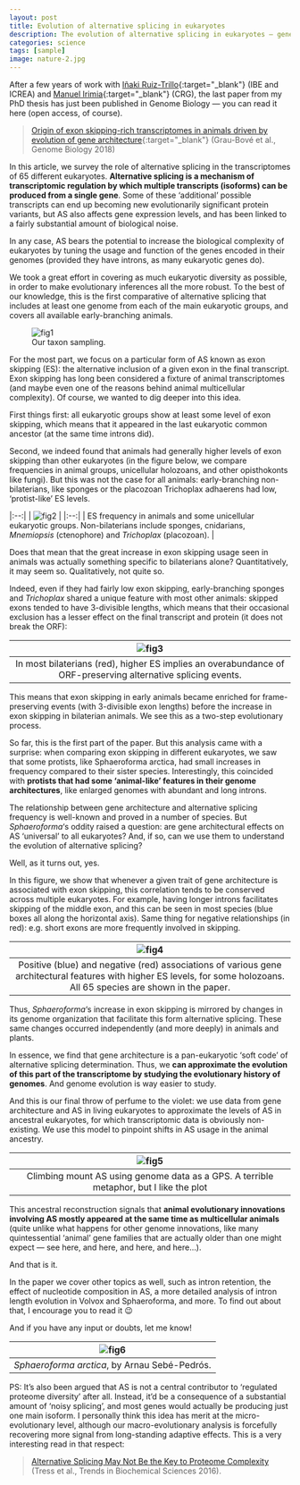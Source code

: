 ```yaml
---
layout: post
title: Evolution of alternative splicing in eukaryotes
description: The evolution of alternative splicing in eukaryotes – gene architectural change foreshadows regulatory evolution
categories: science
tags: [sample]
image: nature-2.jpg
---
```


After a few years of work with [Iñaki Ruiz-Trillo](http://multicellgenome.com/){:target="_blank"} (IBE and ICREA) and [Manuel Irimia](https://www.crg.eu/en/group-members/manuel-irimia){:target="_blank"} (CRG), the last paper from my PhD thesis has just been published in Genome Biology — you can read it here (open access, of course).

> [Origin of exon skipping-rich transcriptomes in animals driven by evolution of gene architecture](https://genomebiology.biomedcentral.com/articles/10.1186/s13059-018-1499-9){:target="_blank"} (Grau-Bové et al., Genome Biology 2018)

In this article, we survey the role of alternative splicing in the transcriptomes of 65 different eukaryotes. **Alternative splicing is a mechanism of transcriptomic regulation by which multiple transcripts (isoforms) can be produced from a single gene**. Some of these ‘additional’ possible transcripts can end up becoming new evolutionarily significant protein variants, but AS also affects gene expression levels, and has been linked to a fairly substantial amount of biological noise.

In any case, AS bears the potential to increase the biological complexity of eukaryotes by tuning the usage and function of the genes encoded in their genomes (provided they have introns, as many eukaryotic genes do).

We took a great effort in covering as much eukaryotic diversity as possible, in order to make evolutionary inferences all the more robust. To the best of our knowledge, this is the first comparative of alternative splicing that includes at least one genome from each of the main eukaryotic groups, and covers all available early-branching animals.

<figure>
<img align="centre" src="../assets/img/as_fig1_introduction2.png" alt="fig1"/>
<figcaption>Our taxon sampling.</figcaption>
</figure>

For the most part, we focus on a particular form of AS known as exon skipping (ES): the alternative inclusion of a given exon in the final transcript. Exon skipping has long been considered a fixture of animal transcriptomes (and maybe even one of the reasons behind animal multicellular complexity). Of course, we wanted to dig deeper into this idea.

First things first: all eukaryotic groups show at least some level of exon skipping, which means that it appeared in the last eukaryotic common ancestor (at the same time introns did).

Second, we indeed found that animals had generally higher levels of exon skipping than other eukaryotes (in the figure below, we compare frequencies in animal groups, unicellular holozoans, and other opisthokonts like fungi). But this was not the case for all animals: early-branching non-bilaterians, like sponges or the placozoan Trichoplax adhaerens had low, ‘protist-like’ ES levels.

|:--:|
| ![fig2](../assets/img/as_fig2.png) |
|:--:|
| ES frequency in animals and some unicellular eukaryotic groups. Non-bilaterians include sponges, cnidarians, *Mnemiopsis* (ctenophore) and *Trichoplax* (placozoan). |

Does that mean that the great increase in exon skipping usage seen in animals was actually something specific to bilaterians alone? Quantitatively, it may seem so. Qualitatively, not quite so.

Indeed, even if they had fairly low exon skipping, early-branching sponges and *Trichoplax* shared a unique feature with most other animals: skipped exons tended to have 3-divisible lengths, which means that their occasional exclusion has a lesser effect on the final transcript and protein (it does not break the ORF):

| ![fig3](../assets/img/as_fig3_is3ndiv6.png) |
|:--:|
| In most bilaterians (red), higher ES implies an overabundance of ORF-preserving alternative splicing events. |

This means that exon skipping in early animals became enriched for frame-preserving events (with 3-divisible exon lengths) before the increase in exon skipping in bilaterian animals. We see this as a two-step evolutionary process.

So far, this is the first part of the paper. But this analysis came with a surprise: when comparing exon skipping in different eukaryotes, we saw that some protists, like Sphaeroforma arctica, had small increases in frequency compared to their sister species. Interestingly, this coincided with **protists that had some ‘animal-like’ features in their genome architectures**, like enlarged genomes with abundant and long introns.

The relationship between gene architecture and alternative splicing frequency is well-known and proved in a number of species. But *Sphaeroforma*‘s oddity raised a question: are gene architectural effects on AS ‘universal’ to all eukaryotes? And, if so, can we use them to understand the evolution of alternative splicing?

Well, as it turns out, yes.

In this figure, we show that whenever a given trait of gene architecture is associated with exon skipping, this correlation tends to be conserved across multiple eukaryotes. For example, having longer introns facilitates skipping of the middle exon, and this can be seen in most species (blue boxes all along the horizontal axis). Same thing for negative relationships (in red): e.g. short exons are more frequently involved in skipping.

| ![fig4](../assets/img/as_fig4_escorrarq4-e1537264531598.png) |
|:--:|
| Positive (blue) and negative (red) associations of various gene architectural features with higher ES levels, for some holozoans. All 65 species are shown in the paper. |

Thus, *Sphaeroforma*‘s increase in exon skipping is mirrored by changes in its genome organization that facilitate this form alternative splicing. These same changes occurred independently (and more deeply) in animals and plants.

In essence, we find that gene architecture is a pan-eukaryotic ‘soft code’ of alternative splicing determination. Thus, we **can approximate the evolution of this part of the transcriptome by studying the evolutionary history of genomes**. And genome evolution is way easier to study.

And this is our final throw of perfume to the violet: we use data from gene architecture and AS in living eukaryotes to approximate the levels of AS in ancestral eukaryotes, for which transcriptomic data is obviously non-existing. We use this model to pinpoint shifts in AS usage in the animal ancestry.

| ![fig5](../assets/img/as_fig7_rocpredes4.png) |
|:--:|
| Climbing mount AS using genome data as a GPS. A terrible metaphor, but I like the plot |

This ancestral reconstruction signals that **animal evolutionary innovations involving AS mostly appeared at the same time as multicellular animals** (quite unlike what happens for other genome innovations, like many quintessential ‘animal’ gene families that are actually older than one might expect — see here, and here, and here, and here…).

And that is it.

In the paper we cover other topics as well, such as intron retention, the effect of nucleotide composition in AS, a more detailed analysis of intron length evolution in Volvox and Sphaeroforma, and more. To find out about that, I encourage you to read it 😉

And if you have any input or doubts, let me know!

| ![fig6](../assets/img/as_fig8_image20-e1537266369667.png) |
|:--:|
| *Sphaeroforma arctica*, by Arnau Sebé-Pedrós. |


PS: It’s also been argued that AS is not a central contributor to ‘regulated proteome diversity’ after all. Instead, it’d be a consequence of a substantial amount of ‘noisy splicing’, and most genes would actually be producing just one main isoform. I personally think this idea has merit at the micro-evolutionary level, although our macro-evolutionary analysis is forcefully recovering more signal from long-standing adaptive effects. This is a very interesting read in that respect:

> [Alternative Splicing May Not Be the Key to Proteome Complexity](https://www.ncbi.nlm.nih.gov/pmc/articles/pmid/27712956/) (Tress et al., Trends in Biochemical Sciences 2016).
